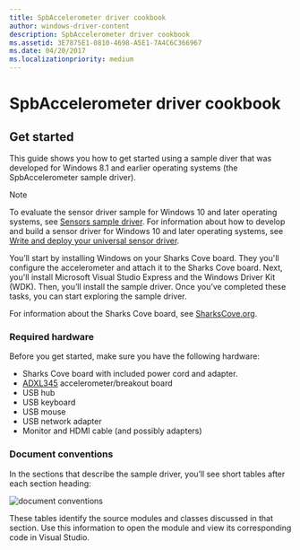 ```yaml
---
title: SpbAccelerometer driver cookbook
author: windows-driver-content
description: SpbAccelerometer driver cookbook
ms.assetid: 3E7875E1-0810-4698-A5E1-7A4C6C366967
ms.date: 04/20/2017
ms.localizationpriority: medium
---
```


# SpbAccelerometer driver cookbook


## Get started


This guide shows you how to get started using a sample diver that was developed for Windows 8.1 and earlier operating systems (the SpbAccelerometer sample driver).

>[!NOTE]
> To evaluate the sensor driver sample for Windows 10 and later operating systems, see [Sensors sample driver](https://github.com/Microsoft/Windows-driver-samples/tree/master/sensors). For information about how to develop and build a sensor driver for Windows 10 and later operating systems, see [Write and deploy your universal sensor driver](write-and-deploy-your-universal-sensor-driver.md).

 

You’ll start by installing Windows on your Sharks Cove board. They you'll configure the accelerometer and attach it to the Sharks Cove board. Next, you'll install Microsoft Visual Studio Express and the Windows Driver Kit (WDK). Then, you’ll install the sample driver. Once you’ve completed these tasks, you can start exploring the sample driver.

For information about the Sharks Cove board, see [SharksCove.org](http://go.microsoft.com/fwlink/p/?linkid=403167).

### Required hardware

Before you get started, make sure you have the following hardware:

-   Sharks Cove board with included power cord and adapter.
-   [ADXL345](http://go.microsoft.com/fwlink/p/?linkid=401463) accelerometer/breakout board
-   USB hub
-   USB keyboard
-   USB mouse
-   USB network adapter
-   Monitor and HDMI cable (and possibly adapters)

### Document conventions

In the sections that describe the sample driver, you’ll see short tables after each section heading:

![document conventions](images/document-conventions.png)

These tables identify the source modules and classes discussed in that section. Use this information to open the module and view its corresponding code in Visual Studio.

 

 




